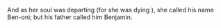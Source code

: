 And as her soul was departing (for she was dying ), she called his name Ben-oni; but his father called him Benjamin.
